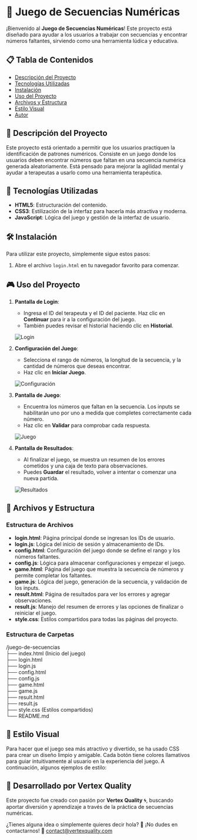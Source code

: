# 🧩 Juego de Secuencias Numéricas

¡Bienvenido al **Juego de Secuencias Numéricas**! Este proyecto está diseñado para ayudar a los usuarios a trabajar con secuencias y encontrar números faltantes, sirviendo como una herramienta lúdica y educativa.

## 📋 Tabla de Contenidos
- [Descripción del Proyecto](#descripcion-del-proyecto)
- [Tecnologías Utilizadas](#tecnologias-utilizadas)
- [Instalación](#instalacion)
- [Uso del Proyecto](#uso-del-proyecto)
- [Archivos y Estructura](#archivos-y-estructura)
- [Estilo Visual](#estilo-visual)
- [Autor](#autor)

## 📖 Descripción del Proyecto <a name="descripcion-del-proyecto"></a>
Este proyecto está orientado a permitir que los usuarios practiquen la identificación de patrones numéricos. Consiste en un juego donde los usuarios deben encontrar números que faltan en una secuencia numérica generada aleatoriamente. Está pensado para mejorar la agilidad mental y ayudar a terapeutas a usarlo como una herramienta terapéutica.

## 🚀 Tecnologías Utilizadas <a name="tecnologias-utilizadas"></a>
- **HTML5**: Estructuración del contenido.
- **CSS3**: Estilización de la interfaz para hacerla más atractiva y moderna.
- **JavaScript**: Lógica del juego y gestión de la interfaz de usuario.

## 🛠 Instalación <a name="instalacion"></a>
Para utilizar este proyecto, simplemente sigue estos pasos:

1. Abre el archivo `login.html` en tu navegador favorito para comenzar.

## 🎮 Uso del Proyecto <a name="uso-del-proyecto"></a>
1. **Pantalla de Login**: 
   - Ingresa el ID del terapeuta y el ID del paciente. Haz clic en **Continuar** para ir a la configuración del juego.
   - También puedes revisar el historial haciendo clic en **Historial**.

   ![Login](https://link-a-imagen-login.png)

2. **Configuración del Juego**:
   - Selecciona el rango de números, la longitud de la secuencia, y la cantidad de números que deseas encontrar.
   - Haz clic en **Iniciar Juego**.

   ![Configuración](https://link-a-imagen-configuracion.png)

3. **Pantalla de Juego**:
   - Encuentra los números que faltan en la secuencia. Los inputs se habilitarán uno por uno a medida que completes correctamente cada número.
   - Haz clic en **Validar** para comprobar cada respuesta.

   ![Juego](https://link-a-imagen-juego.png)

4. **Pantalla de Resultados**:
   - Al finalizar el juego, se muestra un resumen de los errores cometidos y una caja de texto para observaciones.
   - Puedes **Guardar** el resultado, volver a intentar o comenzar una nueva partida.

   ![Resultados](https://link-a-imagen-resultados.png)

## 📂 Archivos y Estructura <a name="archivos-y-estructura"></a>
### Estructura de Archivos
- **login.html**: Página principal donde se ingresan los IDs de usuario.
- **login.js**: Lógica del inicio de sesión y almacenamiento de IDs.
- **config.html**: Configuración del juego donde se define el rango y los números faltantes.
- **config.js**: Lógica para almacenar configuraciones y empezar el juego.
- **game.html**: Página del juego que muestra la secuencia de números y permite completar los faltantes.
- **game.js**: Lógica del juego, generación de la secuencia, y validación de los inputs.
- **result.html**: Página de resultados para ver los errores y agregar observaciones.
- **result.js**: Manejo del resumen de errores y las opciones de finalizar o reiniciar el juego.
- **style.css**: Estilos compartidos para todas las páginas del proyecto.

### Estructura de Carpetas
/juego-de-secuencias  
    ├── index.html (Inicio del juego)  
    ├── login.html  
    ├── login.js  
    ├── config.html  
    ├── config.js  
    ├── game.html  
    ├── game.js  
    ├── result.html  
    ├── result.js  
    ├── style.css (Estilos compartidos)  
    └── README.md  

## 🌟 Estilo Visual <a name="estilo-visual"></a>
Para hacer que el juego sea más atractivo y divertido, se ha usado CSS para crear un diseño limpio y amigable. Cada botón tiene colores llamativos para guiar intuitivamente al usuario en la experiencia del juego. A continuación, algunos ejemplos de estilo:

## 🤖 Desarrollado por Vertex Quality
Este proyecto fue creado con pasión por **Vertex Quality** 🌀, buscando aportar diversión y aprendizaje a través de la práctica de secuencias numéricas. 

¿Tienes alguna idea o simplemente quieres decir hola? 🌟
¡No dudes en contactarnos! 📧 [contact@vertexquality.com](mailto:contact@vertexquality.com)

